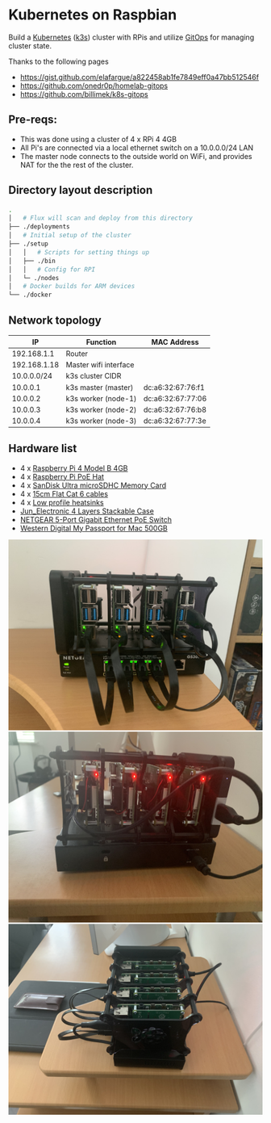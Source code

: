 # Kubernetes on Raspbian

Build a [Kubernetes](https://kubernetes.io/) ([k3s](https://github.com/rancher/k3s)) cluster with RPis and utilize [GitOps](https://www.weave.works/technologies/gitops/) for managing cluster state.

Thanks to the following pages

* https://gist.github.com/elafargue/a822458ab1fe7849eff0a47bb512546f
* https://github.com/onedr0p/homelab-gitops
* https://github.com/billimek/k8s-gitops

## Pre-reqs:

* This was done using a cluster of 4 x RPi 4 4GB
* All Pi's are connected via a local ethernet switch on a 10.0.0.0/24 LAN
* The master node connects to the outside world on WiFi, and provides NAT for the the rest of the cluster.

## Directory layout description

```bash
.
│   # Flux will scan and deploy from this directory
├── ./deployments
│   # Initial setup of the cluster
├── ./setup
│   │   # Scripts for setting things up
│   ├── ./bin
│   │   # Config for RPI
│   └─ ./nodes
│   # Docker builds for ARM devices
└── ./docker
```

## Network topology

| IP           | Function              | MAC Address       |
| ------------ | --------------------- | ----------------- |
| 192.168.1.1  | Router                |                   |
| 192.168.1.18 | Master wifi interface |                   |
| 10.0.0.0/24  | k3s cluster CIDR      |                   |
| 10.0.0.1     | k3s master (master)   | dc:a6:32:67:76:f1 |
| 10.0.0.2     | k3s worker (node-1)   | dc:a6:32:67:77:06 |
| 10.0.0.3     | k3s worker (node-2)   | dc:a6:32:67:76:b8 |
| 10.0.0.4     | k3s worker (node-3)   | dc:a6:32:67:77:3e |

## Hardware list

* 4 x [Raspberry Pi 4 Model B 4GB](https://thepihut.com/products/raspberry-pi-4-model-b?variant=20064052740158)
* 4 x [Raspberry Pi PoE Hat](https://thepihut.com/products/raspberry-pi-power-over-ethernet-poe-hat)
* 4 x [SanDisk Ultra microSDHC Memory Card](https://www.amazon.co.uk/gp/product/B073K14CVB)
* 4 x [15cm Flat Cat 6 cables](https://www.aliexpress.com/item/32842014328.html)
* 4 x [Low profile heatsinks](https://thepihut.com/products/raspberry-pi-heatsink)
* [Jun_Electronic 4 Layers Stackable Case](https://www.amazon.co.uk/gp/product/B07F6Y1MJ6)
* [NETGEAR 5-Port Gigabit Ethernet PoE Switch](https://www.amazon.co.uk/dp/B072BDGQR8/)
* [Western Digital My Passport for Mac 500GB](https://www.johnlewis.com/wd-my-passport-for-mac-portable-hard-drive-usb-3-0-500gb-silver/p645128)

![](./images/cluster-front.jpg)
![](./images/cluster-back.jpg)
![](./images/cluster-side.jpg)
